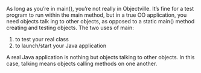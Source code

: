 As long as you’re in main(), you’re not really in Objectville. It’s fine for a test program
to run within the main method, but in a true OO application, you need objects talk
ing to other objects, as opposed to a static main() method creating and testing objects.
The two uses of main:
1. to test your real class
2. to launch/start your Java application

A real Java application is nothing but objects talking to other objects. In this case,
talking means objects calling methods on one another. 